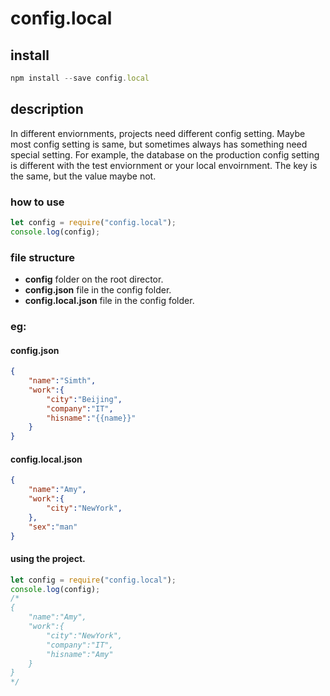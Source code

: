 # config.local
## install
```javascript
npm install --save config.local
```
## description
In different enviornments, projects need different config setting.
Maybe most config setting is same, but sometimes always has something need special setting. 
For example, the database on the production config setting is different with the test enviornment or your local envoirnment. The key is the same, but the value maybe not.
    

### how to use
```javascript
let config = require("config.local");
console.log(config);
```

### file structure
                
* **config** folder on the root director.
* **config.json** file in the config folder.
* **config.local.json** file in the config folder.

### eg:
#### config.json
```json
{
    "name":"Simth",
    "work":{
        "city":"Beijing",
        "company":"IT",
        "hisname":"{{name}}"
    }
}
```
#### config.local.json
```json
{
    "name":"Amy",
    "work":{
        "city":"NewYork",
    },
    "sex":"man"
}
```
#### using the project.
```javascript
let config = require("config.local");
console.log(config);
/* 
{
    "name":"Amy",
    "work":{
        "city":"NewYork",
        "company":"IT",
        "hisname":"Amy"
    }
}
*/
```